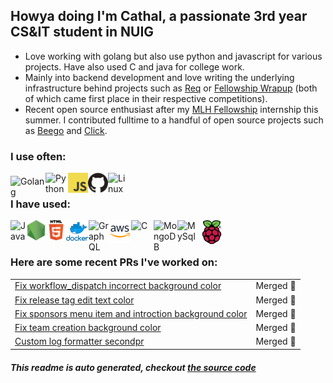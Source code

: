 
## Howya doing I'm Cathal, a passionate 3rd year CS&IT student in NUIG

* Love working with golang but also use python and javascript for various projects. Have also used C and java for college work.
* Mainly into backend development and love writing the underlying infrastructure behind projects such as [Req](https://github.com/ReqApp/Req) or [Fellowship Wrapup](https://github.com/MLH-Fellowship/FellowshipWrapup) (both of which came first place in their respective competitions). 
* Recent open source enthusiast after my [MLH Fellowship](https://fellowship.mlh.io/) internship this summer. I contributed fulltime to a handful of open source projects such as [Beego](https://github.com/astaxie/beego) and [Click](https://github.com/pallets/click).


### I use often:
<img align="left" alt="Golang" width="56px" style="padding-top:5px" src="https://upload.wikimedia.org/wikipedia/commons/thumb/0/05/Go_Logo_Blue.svg/220px-Go_Logo_Blue.svg.png" />

<img align="left" alt="Python" width="36px" src="https://upload.wikimedia.org/wikipedia/commons/thumb/c/c3/Python-logo-notext.svg/600px-Python-logo-notext.svg.png" />

<img align="left" alt="Javascript" width="32px" src="https://raw.githubusercontent.com/github/explore/80688e429a7d4ef2fca1e82350fe8e3517d3494d/topics/javascript/javascript.png" />

<img align="left" alt="GitHub/git" width="32px" src="https://raw.githubusercontent.com/github/explore/89bdd9644f44d1b12180fd512b95574fe4c54617/topics/github-api/github-api.png" />

<img align="left" alt="Linux" width="32px" src="https://upload.wikimedia.org/wikipedia/commons/thumb/a/af/Tux.png/220px-Tux.png" />

<br />

### I have used:


<img align="left" alt="Java" width="25px" src="https://upload.wikimedia.org/wikipedia/en/thumb/3/30/Java_programming_language_logo.svg/1200px-Java_programming_language_logo.svg.png" />

<img align="left" alt="NodeJS" width="32px" src="https://raw.githubusercontent.com/github/explore/80688e429a7d4ef2fca1e82350fe8e3517d3494d/topics/nodejs/nodejs.png" />

<img align="left" alt="HTML" width="32px" src="https://raw.githubusercontent.com/github/explore/80688e429a7d4ef2fca1e82350fe8e3517d3494d/topics/html/html.png" />

<img align="left" alt="Docker" width="36px" src="https://raw.githubusercontent.com/github/explore/80688e429a7d4ef2fca1e82350fe8e3517d3494d/topics/docker/docker.png" />

<img align="left" alt="GraphQL" width="32px" src="https://upload.wikimedia.org/wikipedia/commons/thumb/1/17/GraphQL_Logo.svg/1200px-GraphQL_Logo.svg.png" />

<img align="left" alt="Amazon web services (AWS)" width="36px" src="https://raw.githubusercontent.com/github/explore/fbceb94436312b6dacde68d122a5b9c7d11f9524/topics/aws/aws.png" />

<img align="left" alt="C" width="36px" src="https://iamcathal.github.io/svgImages/C.svg" />


<img align="left" alt="MongoDB" width="38px" src="https://iamcathal.github.io/svgImages/mongo.svg" />

<img align="left" alt="MySql" width="36px" src="https://iamcathal.github.io/svgImages/mysql.svg" />


<img align="left" alt="Raspberry Pi" width="38px" src="https://raw.githubusercontent.com/github/explore/80688e429a7d4ef2fca1e82350fe8e3517d3494d/topics/raspberry-pi/raspberry-pi.png" />


<br />
<br />

### Here are some recent PRs I've worked on:
| | |
| ------------- |:-------------:|
| [Fix workflow_dispatch incorrect background color](https://github.com/poychang/github-dark-theme/pull/244)| Merged 🎉 |
| [Fix release tag edit text color](https://github.com/poychang/github-dark-theme/pull/240)| Merged 🎉 |
| [Fix sponsors menu item and introction background color](https://github.com/poychang/github-dark-theme/pull/225)| Merged 🎉 |
| [Fix team creation background color](https://github.com/poychang/github-dark-theme/pull/235)| Merged 🎉 |
| [Custom log formatter secondpr](https://github.com/astaxie/beego/pull/4179)| Merged 🎉 |
##### This readme is auto generated, checkout [the source code](https://github.com/iamcathal/iamcathal/blob/master/main.py)